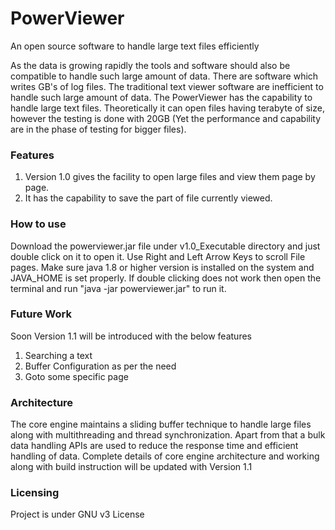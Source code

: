# PowerViewer
An open source software to handle large text files efficiently

As the data is growing rapidly the tools and software should also be compatible to handle such large amount of data. There are software which writes GB's of log files. The traditional text viewer software are inefficient to handle such large amount of data. The PowerViewer has the capability to handle large text files. Theoretically it can open files having terabyte of size, however the testing is done with 20GB (Yet the performance and capability are in the phase of testing for bigger files).

### Features 
1. Version 1.0 gives the facility to open large files and view them page by page.
2. It has the capability to save the part of file currently viewed. 

### How to use 
Download the powerviewer.jar file under v1.0_Executable directory and just double click on it to open it. Use Right and Left Arrow Keys to scroll File pages. 
Make sure java 1.8 or higher version is installed on the system and JAVA_HOME is set properly. If double clicking does not work then open the terminal and run "java -jar powerviewer.jar" to run it.

### Future Work 
Soon Version 1.1 will be introduced with the below features 
1. Searching a text
2. Buffer Configuration as per the need
3. Goto some specific page 


### Architecture 
The core engine maintains a sliding buffer technique to handle large files along with multithreading and thread synchronization. Apart from that a bulk data handling APIs are used to reduce the response time and efficient handling of data. Complete details of core engine architecture and working along with build instruction will be updated with Version 1.1

### Licensing 
Project is under GNU v3 License


